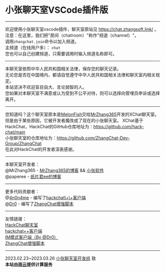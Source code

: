 # 小张聊天室VSCode插件版

---
欢迎使用小张聊天室vscode插件，聊天室原站见 https://chat.zhangsoft.link/ 。  
注意：在这里，我们把"房间（chatroom）"称作"频道（channel）"。  
调用`zhangchat.join`命令以加入频道。  
主频道（在线用户多）： `chat`  
您也可以自己创建频道，只需要调用时输入频道名称即可。

---
本聊天室依照中华人民共和国相关法律，保存您的聊天记录。  
无论您是否在中国境内，都请自觉遵守中华人民共和国相关法律和聊天室内相关规定。  
本站坚决不欢迎盲目自大、言论弱智的人。  
您如果对本聊天室不满意或认为受到不公平对待，则可以选择向管埋员申诉或选择离开。

---
您知道吗？这个聊天室原本是[MelonFish](https://gitee.com/XChatFish)交给[MrZhang365](https://blog.mrzhang365.cf)开发的XChat聊天室。  
但是由于某些原因，它被开发者魔改成了现在的小张聊天室。
XChat基于HackChat，HackChat的GitHub仓库地址为：https://github.com/hack-chat/main  
小张聊天室的仓库地址为：https://github.com/ZhangChat-Dev-Group/ZhangChat  
在此对HackChat的开发者深表感谢。

---
本聊天室开发者：  
@MrZhang365 - [MrZhang365的博客](https://blog.zhangsoft.link/) && [小张软件](https://www.zhangsoft.link/)  
@paperee - [纸片君ee的博客](https://blog.paperee.guru/)

---
更多代码贡献者：  
@[4n0n4me](http://github.com/xjzh123/) - 编写了[hackchat\\+\\+客户端](https://hc.thz.cool/)  
@[Dr0](https://github.com/redble) - 编写了[ZhangChat增强脚本](https://greasyfork.org/zh-CN/scripts/458989-zhchat%E5%A2%9E%E5%BC%BA%E8%84%9A%E6%9C%AC)

---
友情链接：  
[HackChat聊天室](https://hack.chat/)  
[hackchat\+\+客户端](https://hc.thz.cool/)  
[IM模式客户端（By @Dr0）](https://im.chat.zhangsoft.link/)  
[ZhangChat增强脚本](https://greasyfork.org/zh-CN/scripts/458989-zhchat%E5%A2%9E%E5%BC%BA%E8%84%9A%E6%9C%AC)

---
2023.02.23~2023.03.26 [小张聊天室开发组](https://githubfast.com/ZhangChat-Dev-Group) 致  
**本站由[雨云](https://www.rainyun.com/MjcxMTc=_)提供计算服务**